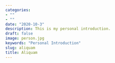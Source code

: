 ```yaml
---
categories:
- ""
- ""
date: "2020-10-3"
description: This is my personal introduction.
draft: false
image: person.jpg
keywords: "Personal Introduction"
slug: aliquam
title: Aliquam
---
```

